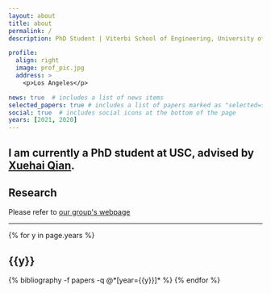 ```yaml
---
layout: about
title: about
permalink: /
description: PhD Student | Viterbi School of Engineering, University of Southern California.

profile:
  align: right
  image: prof_pic.jpg
  address: >
    <p>Los Angeles</p>

news: true  # includes a list of news items
selected_papers: true # includes a list of papers marked as "selected={true}"
social: true  # includes social icons at the bottom of the page
years: [2021, 2020]
---
```


I am currently a PhD student at USC, advised by [Xuehai Qian](http://alchem.usc.edu/~xuehaiq/).
---

## __Research__
Please refer to [our group's webpage](http://alchem.usc.edu/portal/index.html)

---

<div class="publications">

{% for y in page.years %}
  <h2 class="year">{{y}}</h2>
  {% bibliography -f papers -q @*[year={{y}}]* %}
{% endfor %}

</div>
